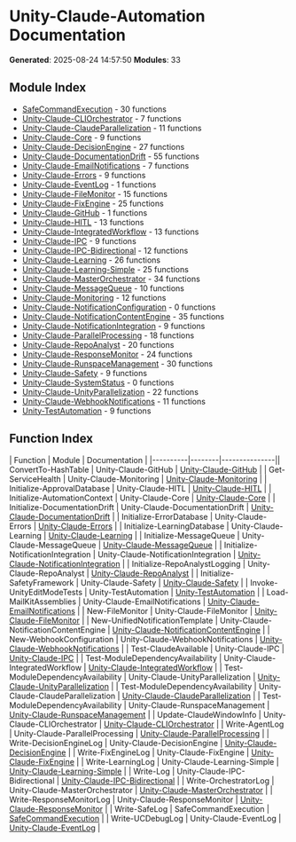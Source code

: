 # Unity-Claude-Automation Documentation

**Generated**: 2025-08-24 14:57:50
**Modules**: 33

## Module Index
- [SafeCommandExecution](SafeCommandExecution_doc.md) - 30 functions
- [Unity-Claude-CLIOrchestrator](Unity-Claude-CLIOrchestrator_doc.md) - 7 functions
- [Unity-Claude-ClaudeParallelization](Unity-Claude-ClaudeParallelization_doc.md) - 11 functions
- [Unity-Claude-Core](Unity-Claude-Core_doc.md) - 9 functions
- [Unity-Claude-DecisionEngine](Unity-Claude-DecisionEngine_doc.md) - 27 functions
- [Unity-Claude-DocumentationDrift](Unity-Claude-DocumentationDrift_doc.md) - 55 functions
- [Unity-Claude-EmailNotifications](Unity-Claude-EmailNotifications_doc.md) - 7 functions
- [Unity-Claude-Errors](Unity-Claude-Errors_doc.md) - 9 functions
- [Unity-Claude-EventLog](Unity-Claude-EventLog_doc.md) - 1 functions
- [Unity-Claude-FileMonitor](Unity-Claude-FileMonitor_doc.md) - 15 functions
- [Unity-Claude-FixEngine](Unity-Claude-FixEngine_doc.md) - 25 functions
- [Unity-Claude-GitHub](Unity-Claude-GitHub_doc.md) - 1 functions
- [Unity-Claude-HITL](Unity-Claude-HITL_doc.md) - 13 functions
- [Unity-Claude-IntegratedWorkflow](Unity-Claude-IntegratedWorkflow_doc.md) - 13 functions
- [Unity-Claude-IPC](Unity-Claude-IPC_doc.md) - 9 functions
- [Unity-Claude-IPC-Bidirectional](Unity-Claude-IPC-Bidirectional_doc.md) - 12 functions
- [Unity-Claude-Learning](Unity-Claude-Learning_doc.md) - 26 functions
- [Unity-Claude-Learning-Simple](Unity-Claude-Learning-Simple_doc.md) - 25 functions
- [Unity-Claude-MasterOrchestrator](Unity-Claude-MasterOrchestrator_doc.md) - 34 functions
- [Unity-Claude-MessageQueue](Unity-Claude-MessageQueue_doc.md) - 10 functions
- [Unity-Claude-Monitoring](Unity-Claude-Monitoring_doc.md) - 12 functions
- [Unity-Claude-NotificationConfiguration](Unity-Claude-NotificationConfiguration_doc.md) - 0 functions
- [Unity-Claude-NotificationContentEngine](Unity-Claude-NotificationContentEngine_doc.md) - 35 functions
- [Unity-Claude-NotificationIntegration](Unity-Claude-NotificationIntegration_doc.md) - 9 functions
- [Unity-Claude-ParallelProcessing](Unity-Claude-ParallelProcessing_doc.md) - 18 functions
- [Unity-Claude-RepoAnalyst](Unity-Claude-RepoAnalyst_doc.md) - 20 functions
- [Unity-Claude-ResponseMonitor](Unity-Claude-ResponseMonitor_doc.md) - 24 functions
- [Unity-Claude-RunspaceManagement](Unity-Claude-RunspaceManagement_doc.md) - 30 functions
- [Unity-Claude-Safety](Unity-Claude-Safety_doc.md) - 9 functions
- [Unity-Claude-SystemStatus](Unity-Claude-SystemStatus_doc.md) - 0 functions
- [Unity-Claude-UnityParallelization](Unity-Claude-UnityParallelization_doc.md) - 22 functions
- [Unity-Claude-WebhookNotifications](Unity-Claude-WebhookNotifications_doc.md) - 11 functions
- [Unity-TestAutomation](Unity-TestAutomation_doc.md) - 9 functions

## Function Index

| Function | Module | Documentation |
|----------|--------|---------------|| ConvertTo-HashTable | Unity-Claude-GitHub | [Unity-Claude-GitHub](Unity-Claude-GitHub_doc.md) |
| Get-ServiceHealth | Unity-Claude-Monitoring | [Unity-Claude-Monitoring](Unity-Claude-Monitoring_doc.md) |
| Initialize-ApprovalDatabase | Unity-Claude-HITL | [Unity-Claude-HITL](Unity-Claude-HITL_doc.md) |
| Initialize-AutomationContext | Unity-Claude-Core | [Unity-Claude-Core](Unity-Claude-Core_doc.md) |
| Initialize-DocumentationDrift | Unity-Claude-DocumentationDrift | [Unity-Claude-DocumentationDrift](Unity-Claude-DocumentationDrift_doc.md) |
| Initialize-ErrorDatabase | Unity-Claude-Errors | [Unity-Claude-Errors](Unity-Claude-Errors_doc.md) |
| Initialize-LearningDatabase | Unity-Claude-Learning | [Unity-Claude-Learning](Unity-Claude-Learning_doc.md) |
| Initialize-MessageQueue | Unity-Claude-MessageQueue | [Unity-Claude-MessageQueue](Unity-Claude-MessageQueue_doc.md) |
| Initialize-NotificationIntegration | Unity-Claude-NotificationIntegration | [Unity-Claude-NotificationIntegration](Unity-Claude-NotificationIntegration_doc.md) |
| Initialize-RepoAnalystLogging | Unity-Claude-RepoAnalyst | [Unity-Claude-RepoAnalyst](Unity-Claude-RepoAnalyst_doc.md) |
| Initialize-SafetyFramework | Unity-Claude-Safety | [Unity-Claude-Safety](Unity-Claude-Safety_doc.md) |
| Invoke-UnityEditModeTests | Unity-TestAutomation | [Unity-TestAutomation](Unity-TestAutomation_doc.md) |
| Load-MailKitAssemblies | Unity-Claude-EmailNotifications | [Unity-Claude-EmailNotifications](Unity-Claude-EmailNotifications_doc.md) |
| New-FileMonitor | Unity-Claude-FileMonitor | [Unity-Claude-FileMonitor](Unity-Claude-FileMonitor_doc.md) |
| New-UnifiedNotificationTemplate | Unity-Claude-NotificationContentEngine | [Unity-Claude-NotificationContentEngine](Unity-Claude-NotificationContentEngine_doc.md) |
| New-WebhookConfiguration | Unity-Claude-WebhookNotifications | [Unity-Claude-WebhookNotifications](Unity-Claude-WebhookNotifications_doc.md) |
| Test-ClaudeAvailable | Unity-Claude-IPC | [Unity-Claude-IPC](Unity-Claude-IPC_doc.md) |
| Test-ModuleDependencyAvailability | Unity-Claude-IntegratedWorkflow | [Unity-Claude-IntegratedWorkflow](Unity-Claude-IntegratedWorkflow_doc.md) |
| Test-ModuleDependencyAvailability | Unity-Claude-UnityParallelization | [Unity-Claude-UnityParallelization](Unity-Claude-UnityParallelization_doc.md) |
| Test-ModuleDependencyAvailability | Unity-Claude-ClaudeParallelization | [Unity-Claude-ClaudeParallelization](Unity-Claude-ClaudeParallelization_doc.md) |
| Test-ModuleDependencyAvailability | Unity-Claude-RunspaceManagement | [Unity-Claude-RunspaceManagement](Unity-Claude-RunspaceManagement_doc.md) |
| Update-ClaudeWindowInfo | Unity-Claude-CLIOrchestrator | [Unity-Claude-CLIOrchestrator](Unity-Claude-CLIOrchestrator_doc.md) |
| Write-AgentLog | Unity-Claude-ParallelProcessing | [Unity-Claude-ParallelProcessing](Unity-Claude-ParallelProcessing_doc.md) |
| Write-DecisionEngineLog | Unity-Claude-DecisionEngine | [Unity-Claude-DecisionEngine](Unity-Claude-DecisionEngine_doc.md) |
| Write-FixEngineLog | Unity-Claude-FixEngine | [Unity-Claude-FixEngine](Unity-Claude-FixEngine_doc.md) |
| Write-LearningLog | Unity-Claude-Learning-Simple | [Unity-Claude-Learning-Simple](Unity-Claude-Learning-Simple_doc.md) |
| Write-Log | Unity-Claude-IPC-Bidirectional | [Unity-Claude-IPC-Bidirectional](Unity-Claude-IPC-Bidirectional_doc.md) |
| Write-OrchestratorLog | Unity-Claude-MasterOrchestrator | [Unity-Claude-MasterOrchestrator](Unity-Claude-MasterOrchestrator_doc.md) |
| Write-ResponseMonitorLog | Unity-Claude-ResponseMonitor | [Unity-Claude-ResponseMonitor](Unity-Claude-ResponseMonitor_doc.md) |
| Write-SafeLog | SafeCommandExecution | [SafeCommandExecution](SafeCommandExecution_doc.md) |
| Write-UCDebugLog | Unity-Claude-EventLog | [Unity-Claude-EventLog](Unity-Claude-EventLog_doc.md) |


